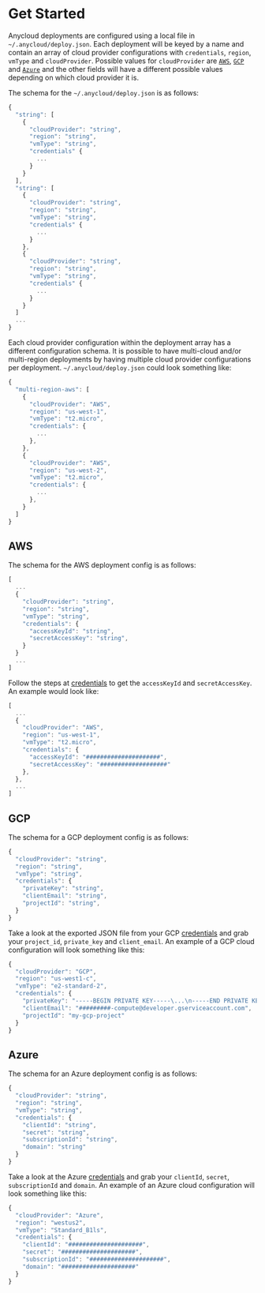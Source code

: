 # Get Started

Anycloud deployments are configured using a local file in `~/.anycloud/deploy.json`. Each deployment will be keyed by a name and contain an array of cloud provider configurations with `credentials`, `region`, `vmType` and `cloudProvider`. Possible values for `cloudProvider` are [`AWS`](start.md#aws), [`GCP`](start.md#gcp) and [`Azure`](start.md#azure) and the other fields will have a different possible values depending on which cloud provider it is.

The schema for the `~/.anycloud/deploy.json` is as follows:

```javascript
{
  "string": [
    {
      "cloudProvider": "string",
      "region": "string",
      "vmType": "string",
      "credentials" {
        ...
      }
    }
  ],
  "string": [
    {
      "cloudProvider": "string",
      "region": "string",
      "vmType": "string",
      "credentials" {
        ...
      }
    },
    {
      "cloudProvider": "string",
      "region": "string",
      "vmType": "string",
      "credentials" {
        ...
      }
    }
  ]
  ...
}
```

Each cloud provider configuration within the deployment array has a different configuration schema. It is possible to have multi-cloud and/or multi-region deployments by having multiple cloud provider configurations per deployment. `~/.anycloud/deploy.json` could look something like:

```javascript
{
  "multi-region-aws": [
    {
      "cloudProvider": "AWS",
      "region": "us-west-1",
      "vmType": "t2.micro",
      "credentials": {
        ...
      },
    },
    {
      "cloudProvider": "AWS",
      "region": "us-west-2",
      "vmType": "t2.micro",
      "credentials": {
        ...
      },
    }
  ]
}
```

## AWS

The schema for the AWS deployment config is as follows:

```javascript
[
  ...
  {
    "cloudProvider": "string",
    "region": "string",
    "vmType": "string",
    "credentials": {
      "accessKeyId": "string",
      "secretAccessKey": "string",
    }
  }
  ...
]
```

Follow the steps at [credentials](credentials.md#aws) to get the `accessKeyId` and `secretAccessKey`. An example would look like:

```javascript
[
  ...
  {
    "cloudProvider": "AWS",
    "region": "us-west-1",
    "vmType": "t2.micro",
    "credentials": {
      "accessKeyId": "#####################",
      "secretAccessKey": "###################"
    },
  },
  ...
]
```

## GCP

The schema for a GCP deployment config is as follows:

```javascript
{
  "cloudProvider": "string",
  "region": "string",
  "vmType": "string",
  "credentials": {
    "privateKey": "string",
    "clientEmail": "string",
    "projectId": "string",
  }
}
```

Take a look at the exported JSON file from your GCP [credentials](credentials.md#gcp) and grab your `project_id`, `private_key` and `client_email`. An example of a GCP cloud configuration will look something like this:

```javascript
{
  "cloudProvider": "GCP",
  "region": "us-west1-c",
  "vmType": "e2-standard-2",
  "credentials": {
    "privateKey": "-----BEGIN PRIVATE KEY-----\...\n-----END PRIVATE KEY-----\n",
    "clientEmail": "#########-compute@developer.gserviceaccount.com",
    "projectId": "my-gcp-project"
  }
}
```

## Azure

The schema for an Azure deployment config is as follows:

```javascript
{
  "cloudProvider": "string",
  "region": "string",
  "vmType": "string",
  "credentials": {
    "clientId": "string",
    "secret": "string",
    "subscriptionId": "string",
    "domain": "string"
  }
}
```

Take a look at the Azure [credentials](credentials.md#azure) and grab your `clientId`, `secret`, `subscriptionId` and `domain`. An example of an Azure cloud configuration will look something like this:

```javascript
{
  "cloudProvider": "Azure",
  "region": "westus2",
  "vmType": "Standard_B1ls",
  "credentials": {
    "clientId": "#####################",
    "secret": "#####################",
    "subscriptionId": "#####################",
    "domain": "#####################"
  }
}
```
